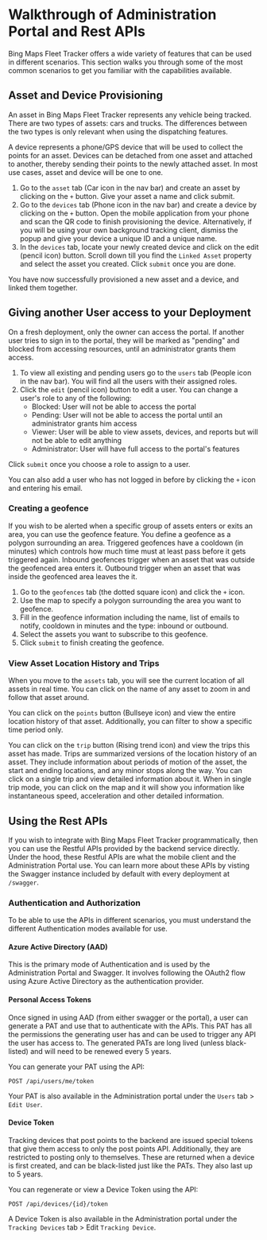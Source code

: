 # Walkthrough of Administration Portal and Rest APIs

Bing Maps Fleet Tracker offers a wide variety of features that can be used in different scenarios. This section walks you through some of the most common scenarios to get you familiar with the capabilities available.

## Asset and Device Provisioning

An asset in Bing Maps Fleet Tracker represents any vehicle being tracked. There are two types of assets: cars and trucks. The differences between the two types is only relevant when using the dispatching features.

A device represents a phone/GPS device that will be used to collect the points for an asset. Devices can be detached from one asset and attached to another, thereby sending their points to the newly attached asset. In most use cases, asset and device will be one to one.

1. Go to the `asset` tab (Car icon in the nav bar) and create an asset by clicking on the `+` button. Give your asset a name and click submit.
2. Go to the `devices` tab (Phone icon in the nav bar) and create a device by clicking on the `+` button. Open the mobile application from your phone and scan the QR code to finish provisioning the device. Alternatively, if you will be using your own background tracking client, dismiss the popup and give your device a unique ID and a unique name.
3. In the `devices` tab, locate your newly created device and click on the edit (pencil icon) button. Scroll down till you find the `Linked Asset` property and select the asset you created. Click `submit` once you are done.

You have now successfully provisioned a new asset and a device, and linked them together.

## Giving another User access to your Deployment

On a fresh deployment, only the owner can access the portal. If another user tries to sign in to the portal, they will be marked as "pending" and blocked from accessing resources, until an administrator grants them access.

1. To view all existing and pending users go to the `users` tab (People icon in the nav bar). You will find all the users with their assigned roles.
2. Click the `edit` (pencil icon) button to edit a user. You can change a user's role to any of the following:
    * Blocked: User will not be able to access the portal
    * Pending: User will not be able to access the portal until an administrator grants him access
    * Viewer: User will be able to view assets, devices, and reports but will not be able to edit anything
    * Administrator: User will have full access to the portal's features

Click `submit` once you choose a role to assign to a user.

You can also add a user who has not logged in before by clicking the `+` icon and entering his email.

### Creating a geofence

If you wish to be alerted when a specific group of assets enters or exits an area, you can use the geofence feature. You define a geofence as a polygon surrounding an area. Triggered geofences have a cooldown (in minutes) which controls how much time must at least pass before it gets triggered again. Inbound geofences trigger when an asset that was outside the geofenced area enters it. Outbound trigger when an asset that was inside the geofenced area leaves the it.

1. Go to the `geofences` tab (the dotted square icon) and click the `+` icon.
2. Use the map to specify a polygon surrounding the area you want to geofence.
3. Fill in the geofence information including the name, list of emails to notify, cooldown in minutes and the type: inbound or outbound.
4. Select the assets you want to subscribe to this geofence.
5. Click `submit` to finish creating the geofence.

### View Asset Location History and Trips

When you move to the `assets` tab, you will see the current location of all assets in real time. You can click on the name of any asset to zoom in and follow that asset around.

You can click on the `points` button (Bullseye icon) and view the entire location history of that asset. Additionally, you can filter to show a specific time period only.

You can click on the `trip` button (Rising trend icon) and view the trips this asset has made. Trips are summarized versions of the location history of an asset. They include information about periods of motion of the asset, the start and ending locations, and any minor stops along the way. You can click on a single trip and view detailed information about it. When in single trip mode, you can click on the map and it will show you information like instantaneous speed, acceleration and other detailed information.

## Using the Rest APIs

If you wish to integrate with Bing Maps Fleet Tracker programmatically, then you can use the Restful APIs provided by the backend service directly. Under the hood, these Restful APIs are what the mobile client and the Administration Portal use. You can learn more about these APIs by visting the Swagger instance included by default with every deployment at `/swagger`.

### Authentication and Authorization

To be able to use the APIs in different scenarios, you must understand the different Authentication modes available for use.

#### Azure Active Directory (AAD)

This is the primary mode of Authentication and is used by the Administration Portal and Swagger. It involves following the OAuth2 flow using Azure Active Directory as the authentication provider.

#### Personal Access Tokens

Once signed in using AAD (from either swagger or the portal), a user can generate a PAT and use that to authenticate with the APIs. This PAT has all the permissions the generating user has and can be used to trigger any API the user has access to. The generated PATs are long lived (unless black-listed) and will need to be renewed every 5 years.

You can generate your PAT using the API:

``` Http
POST /api/users/me/token
```

Your PAT is also available in the Administration portal under the `Users` tab > `Edit User`.

#### Device Token

Tracking devices that post points to the backend are issued special tokens that give them access to only the post points API. Additionally, they are restricted to posting only to themselves. These are returned when a device is first created, and can be black-listed just like the PATs. They also last up to 5 years.

You can regenerate or view a Device Token using the API:

``` Http
POST /api/devices/{id}/token
```

A Device Token is also available in the Administration portal under the `Tracking Devices` tab > Edit `Tracking Device`.
